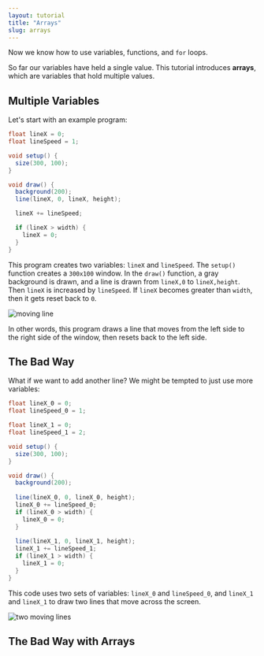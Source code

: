 ```yaml
---
layout: tutorial
title: "Arrays"
slug: arrays
---
```


Now we know how to use variables, functions, and `for` loops.

So far our variables have held a single value. This tutorial introduces **arrays**, which are variables that hold multiple values.

## Multiple Variables

Let's start with an example program:

```java
float lineX = 0;
float lineSpeed = 1;

void setup() {
  size(300, 100);
}

void draw() {
  background(200);
  line(lineX, 0, lineX, height);

  lineX += lineSpeed;

  if (lineX > width) {
    lineX = 0;
  }
}
```

This program creates two variables: `lineX` and `lineSpeed`. The `setup()` function creates a `300x100` window. In the `draw()` function, a gray background is drawn, and a line is drawn from `lineX,0` to `lineX,height`. Then `lineX` is increased by `lineSpeed`. If `lineX` becomes greater than `width`, then it gets reset back to `0`.

![moving line](/tutorials/processing/arrays-1.gif)

In other words, this program draws a line that moves from the left side to the right side of the window, then resets back to the left side.

## The Bad Way

What if we want to add another line? We might be tempted to just use more variables:

```java
float lineX_0 = 0;
float lineSpeed_0 = 1;

float lineX_1 = 0;
float lineSpeed_1 = 2;

void setup() {
  size(300, 100);
}

void draw() {
  background(200);
  
  line(lineX_0, 0, lineX_0, height);
  lineX_0 += lineSpeed_0;
  if (lineX_0 > width) {
    lineX_0 = 0;
  }
  
  line(lineX_1, 0, lineX_1, height);
  lineX_1 += lineSpeed_1;
  if (lineX_1 > width) {
    lineX_1 = 0;
  }
}

```

This code uses two sets of variables: `lineX_0` and `lineSpeed_0`, and `lineX_1` and `lineX_1` to draw two lines that move across the screen.

![two moving lines](/tutorials/processing/arrays-2.gif)

## The Bad Way with Arrays



